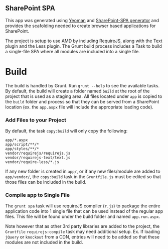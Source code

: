 SharePoint SPA
----------------

This app was generated using [Yeoman](http://yeoman.io) and [SharePoint-SPA generator](https://github.com/purtuga/generator-sharepoint-spa) and provides the scafolding needed to create browser based applications for SharePoint.

The project is setup to use AMD by including RequireJS, along with the Text plugin and the Less plugin. The Grunt build process includes a Task to build a single-file SPA where all modules are included into a single file.



Build
=====

The build is handled by Grunt.  Run `grunt --help` to see the available tasks. By default, the build will create a folder named `build` at the root of the project that is used as a staging area.  All files located under `app` is copied to the `build` folder and process so that they can be served from a SharePoint location (ex. the `app.aspx` file will include the appropriate loading code).

### Add Files to your Project

By default, the task `copy:build` will only copy the following:
```
app/*.aspx
app/script/**/*
app/styles/**/*
vendor/requirejs/requirejs.js
vendor/requirejs-text/text.js
vendor/require-less/*.js

```
If any new folder is created in `app/`, or if any new files/module are added to `app/vendor/`, the `copy:build` task in the `Gruntfile.js` must be edited so that those files can be included in the build.


### Compile app to Single File

The `grunt spa` task will use requireJS compiler (`r.js`) to package the entire application code into 1 single file that can be used instead of the regular app files. This file will be found under the build folder and named `app.run.aspx`.

Note however that as other 3rd party libraries are added to the project, the `Gruntfile` `requirejs:compile` task may need additional setup. Ex. If loading `jQuery` or `knockout` from a CDN, entries will need to be added so that these modules are not included in the build.


